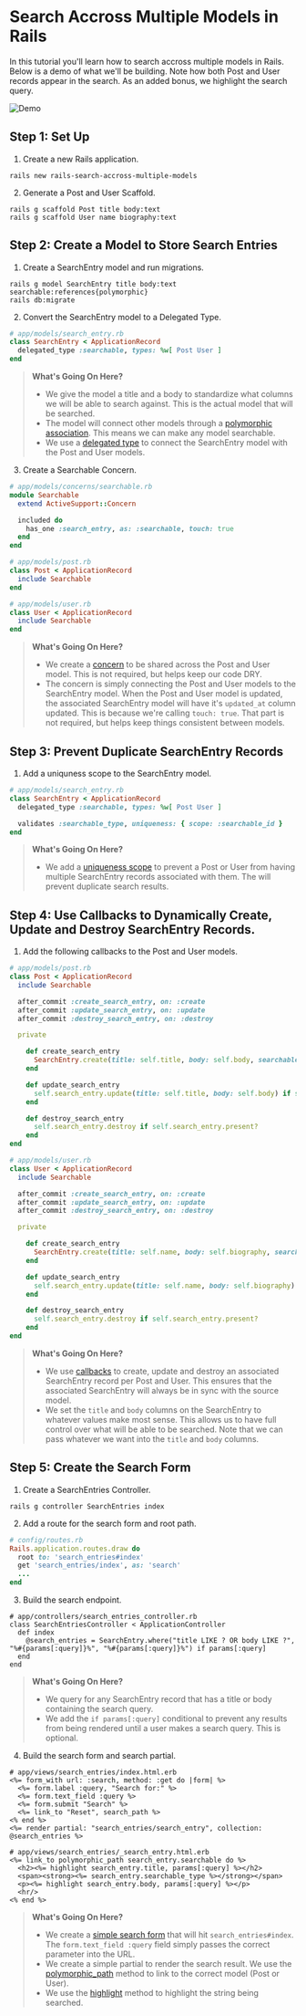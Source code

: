 # Search Accross Multiple Models in Rails

In this tutorial you'll learn how to search accross multiple models in Rails. Below is a demo of what we'll be building. Note how both Post and User records appear in the search. As an added bonus, we highlight the search query. 

![Demo](public/demo.png)

## Step 1: Set Up

1. Create a new Rails application.

```
rails new rails-search-accross-multiple-models
```

2. Generate a Post and User Scaffold.

```
rails g scaffold Post title body:text
rails g scaffold User name biography:text
```

## Step 2: Create a Model to Store Search Entries

1. Create a SearchEntry model and run migrations.

```
rails g model SearchEntry title body:text searchable:references{polymorphic}
rails db:migrate
```

2. Convert the SearchEntry model to a Delegated Type.

``` ruby
# app/models/search_entry.rb
class SearchEntry < ApplicationRecord
  delegated_type :searchable, types: %w[ Post User ]
end
```

> **What's Going On Here?**
>
> - We give the model a title and a body to standardize what columns we will be able to search against. This is the actual model that will be searched.
> - The model will connect other models through a [polymorphic association](https://guides.rubyonrails.org/association_basics.html#polymorphic-associations). This means we can make any model searchable.
> - We use a [delegated type](https://api.rubyonrails.org/classes/ActiveRecord/DelegatedType.html) to connect the SearchEntry model with the Post and User models. 

3. Create a Searchable Concern.

``` ruby
# app/models/concerns/searchable.rb
module Searchable
  extend ActiveSupport::Concern

  included do
    has_one :search_entry, as: :searchable, touch: true
  end    
end 
```

```ruby
# app/models/post.rb
class Post < ApplicationRecord
  include Searchable
end
```

```ruby
# app/models/user.rb
class User < ApplicationRecord
  include Searchable
end
```

> **What's Going On Here?**
>
> - We create a [concern](https://api.rubyonrails.org/classes/ActiveSupport/Concern.html) to be shared across the Post and User model. This is not required, but helps keep our code DRY.
> - The concern is simply connecting the Post and User models to the SearchEntry model. When the Post and User model is updated, the associated SearchEntry model will have it's `updated_at` column updated. This is because we're calling `touch: true`. That part is not required, but helps keep things consistent between models. 

## Step 3: Prevent Duplicate SearchEntry Records

1. Add a uniquness scope to the SearchEntry model.

```ruby
# app/models/search_entry.rb 
class SearchEntry < ApplicationRecord
  delegated_type :searchable, types: %w[ Post User ]

  validates :searchable_type, uniqueness: { scope: :searchable_id }
end
```

> **What's Going On Here?**
> 
> - We add a [uniqueness scope](https://guides.rubyonrails.org/active_record_validations.html#uniqueness) to prevent a Post or User from having multiple SearchEntry records associated with them. The will prevent duplicate search results.

## Step 4: Use Callbacks to Dynamically Create, Update and Destroy SearchEntry Records.

1. Add the following callbacks to the Post and User models.

```ruby
# app/models/post.rb
class Post < ApplicationRecord
  include Searchable

  after_commit :create_search_entry, on: :create
  after_commit :update_search_entry, on: :update
  after_commit :destroy_search_entry, on: :destroy

  private

    def create_search_entry
      SearchEntry.create(title: self.title, body: self.body, searchable: self)
    end

    def update_search_entry
      self.search_entry.update(title: self.title, body: self.body) if self.search_entry.present?
    end

    def destroy_search_entry
      self.search_entry.destroy if self.search_entry.present?
    end
end
```

```ruby
# app/models/user.rb
class User < ApplicationRecord
  include Searchable

  after_commit :create_search_entry, on: :create
  after_commit :update_search_entry, on: :update
  after_commit :destroy_search_entry, on: :destroy

  private

    def create_search_entry
      SearchEntry.create(title: self.name, body: self.biography, searchable: self)
    end

    def update_search_entry
      self.search_entry.update(title: self.name, body: self.biography) if self.search_entry.present?
    end

    def destroy_search_entry
      self.search_entry.destroy if self.search_entry.present?
    end    
end
```

> **What's Going On Here?**
> 
> - We use [callbacks](https://guides.rubyonrails.org/active_record_callbacks.html) to create, update and destroy an associated SearchEntry record per Post and User. This ensures that the associated SearchEntry will always be in sync with the source model. 
> - We set the `title` and `body` columns on the SearchEntry to whatever values make most sense. This allows us to have full control over what will be able to be searched. Note that we can pass whatever we want into the `title` and `body` columns.

## Step 5: Create the Search Form

1. Create a SearchEntries Controller.

```
rails g controller SearchEntries index
```

2. Add a route for the search form and root path.

```ruby
# config/routes.rb
Rails.application.routes.draw do
  root to: 'search_entries#index'
  get 'search_entries/index', as: 'search'
  ...
end
```

3. Build the search endpoint.

```
# app/controllers/search_entries_controller.rb
class SearchEntriesController < ApplicationController
  def index
    @search_entries = SearchEntry.where("title LIKE ? OR body LIKE ?", "%#{params[:query]}%", "%#{params[:query]}%") if params[:query]
  end
end
```

> **What's Going On Here?**
> 
> - We query for any SearchEntry record that has a title or body containing the search query.
> - We add the `if params[:query]` conditional to prevent any results from being rendered until a user makes a search query. This is optional.

4. Build the search form and search partial.

```html+erb
# app/views/search_entries/index.html.erb
<%= form_with url: :search, method: :get do |form| %>
  <%= form.label :query, "Search for:" %>
  <%= form.text_field :query %>
  <%= form.submit "Search" %>
  <%= link_to "Reset", search_path %>
<% end %>
<%= render partial: "search_entries/search_entry", collection: @search_entries %>
```

```html+erb
# app/views/search_entries/_search_entry.html.erb
<%= link_to polymorphic_path search_entry.searchable do %>
  <h2><%= highlight search_entry.title, params[:query] %></h2>
  <span><strong><%= search_entry.searchable_type %></strong></span>
  <p><%= highlight search_entry.body, params[:query] %></p>
  <hr/>
<% end %>
```

> **What's Going On Here?**
> 
> - We create a [simple search form](https://guides.rubyonrails.org/form_helpers.html#a-generic-search-form) that will hit `search_entries#index`. The `form.text_field :query` field simply passes the correct parameter into the URL.
> - We create a simple partial to render the search result. We use the [polymorphic_path](https://api.rubyonrails.org/classes/ActionDispatch/Routing/PolymorphicRoutes.html#method-i-polymorphic_path) method to link to the correct model (Post or User).
> - We use the [highlight](https://api.rubyonrails.org/classes/ActionView/Helpers/TextHelper.html#method-i-highlight) method to highlight the string being searched.
